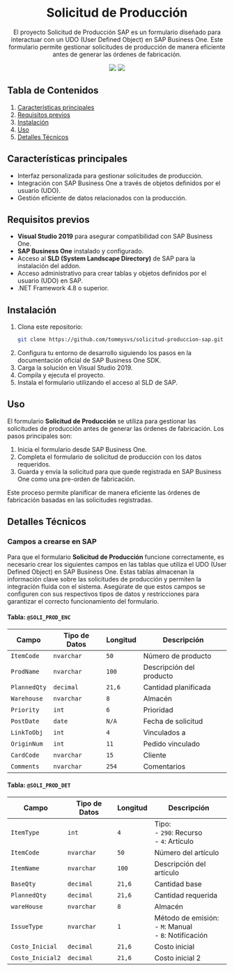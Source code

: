 <div align="center">
  <h1>Solicitud de Producción</h1>
  <p>El proyecto Solicitud de Producción SAP es un formulario diseñado para interactuar con un UDO (User Defined Object) en SAP Business One. Este formulario permite gestionar solicitudes de producción de manera eficiente antes de generar las órdenes de fabricación.</p>
  <img src="https://img.shields.io/badge/versión-0.0.0-blue">
  <img src="https://img.shields.io/github/languages/top/tommysvs/solicitud-produccion-sap">
</div>

## Tabla de Contenidos

1. [Características principales](#características-principales)
2. [Requisitos previos](#requisitos-previos)
3. [Instalación](#instalación)
4. [Uso](#uso)
5. [Detalles Técnicos](#detalles-técnicos)

## Características principales

- Interfaz personalizada para gestionar solicitudes de producción.
- Integración con SAP Business One a través de objetos definidos por el usuario (UDO).
- Gestión eficiente de datos relacionados con la producción.

## Requisitos previos

- **Visual Studio 2019** para asegurar compatibilidad con SAP Business One.
- **SAP Business One** instalado y configurado.
- Acceso al **SLD (System Landscape Directory)** de SAP para la instalación del addon.
- Acceso administrativo para crear tablas y objetos definidos por el usuario (UDO) en SAP.
- .NET Framework 4.8 o superior.

## Instalación

1. Clona este repositorio:
   ```bash
   git clone https://github.com/tommysvs/solicitud-produccion-sap.git
   ```
2. Configura tu entorno de desarrollo siguiendo los pasos en la documentación oficial de SAP Business One SDK.
3. Carga la solución en Visual Studio 2019.
4. Compila y ejecuta el proyecto.
5. Instala el formulario utilizando el acceso al SLD de SAP.

## Uso

El formulario **Solicitud de Producción** se utiliza para gestionar las solicitudes de producción antes de generar las órdenes de fabricación. Los pasos principales son:

1. Inicia el formulario desde SAP Business One.
2. Completa el formulario de solicitud de producción con los datos requeridos.
3. Guarda y envía la solicitud para que quede registrada en SAP Business One como una pre-orden de fabricación.

Este proceso permite planificar de manera eficiente las órdenes de fabricación basadas en las solicitudes registradas.

## Detalles Técnicos

### Campos a crearse en SAP

Para que el formulario **Solicitud de Producción** funcione correctamente, es necesario crear los siguientes campos en las tablas que utiliza el UDO (User Defined Object) en SAP Business One. Estas tablas almacenan la información clave sobre las solicitudes de producción y permiten la integración fluida con el sistema. Asegúrate de que estos campos se configuren con sus respectivos tipos de datos y restricciones para garantizar el correcto funcionamiento del formulario.

#### Tabla: `@SOLI_PROD_ENC`

| **Campo**           | **Tipo de Datos**       | **Longitud** | **Descripción**                             |
|----------------------|-------------------------|--------------|---------------------------------------------|
| `ItemCode`          | `nvarchar`             | `50`         | Número de producto                          |
| `ProdName`          | `nvarchar`             | `100`        | Descripción del producto                    |
| `PlannedQty`        | `decimal`              | `21,6`       | Cantidad planificada                        |
| `Warehouse`         | `nvarchar`             | `8`          | Almacén                                     |
| `Priority`          | `int`                  | `6`          | Prioridad                                   |
| `PostDate`          | `date`                 | `N/A`        | Fecha de solicitud                          |
| `LinkToObj`         | `int`                  | `4`          | Vinculados a                                |
| `OriginNum`         | `int`                  | `11`         | Pedido vinculado                            |
| `CardCode`          | `nvarchar`             | `15`         | Cliente                                     |
| `Comments`          | `nvarchar`             | `254`        | Comentarios                                 |

#### Tabla: `@SOLI_PROD_DET`

| **Campo**           | **Tipo de Datos**       | **Longitud** | **Descripción**                             |
|----------------------|-------------------------|--------------|---------------------------------------------|
| `ItemType`          | `int`                  | `4`          | Tipo:<br> - `290`: Recurso<br> - `4`: Artículo |
| `ItemCode`          | `nvarchar`             | `50`         | Número del artículo                         |
| `ItemName`          | `nvarchar`             | `100`        | Descripción del artículo                    |
| `BaseQty`           | `decimal`              | `21,6`       | Cantidad base                               |
| `PlannedQty`        | `decimal`              | `21,6`       | Cantidad requerida                          |
| `wareHouse`         | `nvarchar`             | `8`          | Almacén                                     |
| `IssueType`         | `nvarchar`             | `1`          | Método de emisión:<br> - `M`: Manual<br> - `B`: Notificación |
| `Costo_Inicial`     | `decimal`              | `21,6`       | Costo inicial                               |
| `Costo_Inicial2`    | `decimal`              | `21,6`       | Costo inicial 2  
